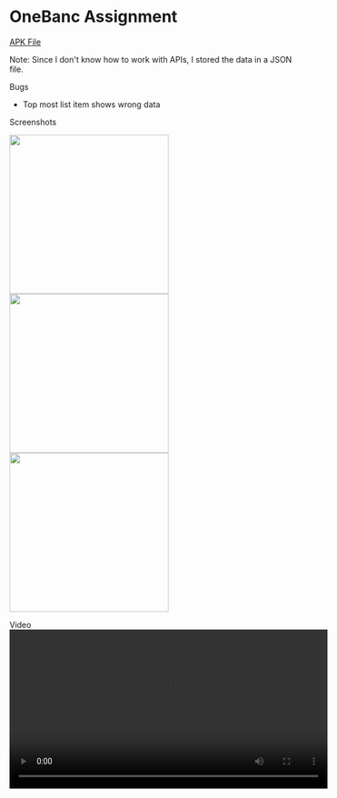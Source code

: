 # OneBanc Assignment

[APK File](https://github.com/UJjwal284/OneBanc/files/7264040/OneBanc.zip)

Note: Since I don't know how to work with APIs, I stored the data in a JSON file.


Bugs
- Top most list item shows wrong data


Screenshots

<img src="https://user-images.githubusercontent.com/88487647/135498474-c150f896-91df-4074-9703-ad9b9c6b6d1e.png" height="280">       <img src="https://user-images.githubusercontent.com/88487647/135498463-3970bc48-b145-4fda-97e6-467b1c899c15.png" height="280">       <img src="https://user-images.githubusercontent.com/88487647/135498471-47bf9f0d-4397-4095-8056-bdefbfc70bd8.png" height="280">


Video
<video src='https://user-images.githubusercontent.com/88487647/135563716-249d1b78-650f-4743-ba55-bd7e53049122.mp4' height="280"/>
